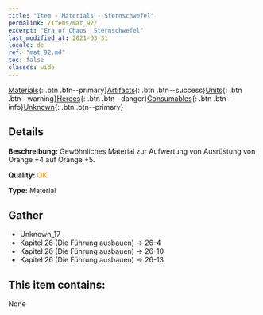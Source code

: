 ```yaml
---
title: "Item - Materials - Sternschwefel"
permalink: /Items/mat_92/
excerpt: "Era of Chaos  Sternschwefel"
last_modified_at: 2021-03-31
locale: de
ref: "mat_92.md"
toc: false
classes: wide
---
```

 [Materials](/de/Items/){: .btn .btn--primary}[Artifacts](/de/Items/Artifacts/){: .btn .btn--success}[Units](/de/Items/Units/){: .btn .btn--warning}[Heroes](/de/Items/Heroes/){: .btn .btn--danger}[Consumables](/de/Items/Consumables/){: .btn .btn--info}[Unknown](/de/Items/Unknown/){: .btn .btn--primary}

## Details
 **Beschreibung:** Gewöhnliches Material zur Aufwertung von Ausrüstung von Orange +4 auf Orange +5.

 **Quality:** <span style="color: #FF8C00">OK</span>

 **Type:** Material

## Gather

*    Unknown_17 
*    Kapitel 26 (Die Führung ausbauen) -> 26-4 
*    Kapitel 26 (Die Führung ausbauen) -> 26-10 
*    Kapitel 26 (Die Führung ausbauen) -> 26-13 

## This item contains:

  None

